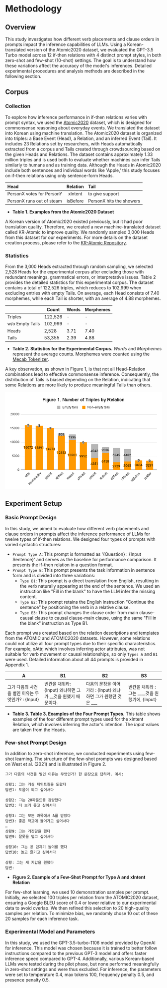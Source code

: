 # Methodology

## Overview
This study investigates how different verb placements and clause orders in prompts impact the inference capabilities of LLMs. Using a Korean-translated version of the Atomic2020 dataset, we evaluated the GPT-3.5 Turbo model across 12 if-then relations with 4 distinct prompt styles, in both zero-shot and few-shot (10-shot) settings. The goal is to understand how these variations affect the accuracy of the model's inferences. Detailed experimental procedures and analysis methods are described in the following section.

## Corpus
### Collection
To explore how inference performance in if-then relations varies with prompt syntax, we used the [Atomic2020](https://github.com/allenai/comet-atomic-2020) dataset, which is designed for commonsense reasoning about everyday events. We translated the dataset into Korean using machine translation. The Atomic2020 dataset is organized into triples: a Base Event (Head), a Relation, and an inferred Event (Tail). It includes 23 Relations set by researchers, with Heads automatically extracted from a corpus and Tails created through crowdsourcing based on the given Heads and Relations. The dataset contains approximately 1.33 million triples and is used both to evaluate whether machines can infer Tails similarly to humans and as training data. Although the Heads in Atomic2020 include both sentences and individual words like 'Apple,' this study focuses on if-then relations using only sentence-form Heads.

|Head|Relation|Tail|
|:---|:---:|:---|
|PersonX votes for PersonY|xIntent|to give support|
|PersonX runs out of steam|isBefore|PersonX hits the showers|
+ **Table 1. Examples from the Atomic2020 Dataset**

A Korean version of Atomic2020 existed previously, but it had poor translation quality. Therefore, we created a new machine-translated dataset called KR-Atomic to improve quality. We randomly sampled 3,000 Heads from this dataset for our experiments. For more details on the dataset creation process, please refer to the [KR-Atomic Repository](https://github.com/koreankiwi99/KR-Atomic).

### Statistics
From the 3,000 Heads extracted through random sampling, we selected 2,528 Heads for the experimental corpus after excluding those with redundant meanings, grammatical errors, or interpretative issues. Table 2 provides the detailed statistics for this experimental corpus. The dataset contains a total of 122,526 triples, which reduces to 102,999 when excluding entries with empty Tails. On average, each Head consists of 7.40 morphemes, while each Tail is shorter, with an average of 4.88 morphemes.

||Count|Words|Morphemes|
|--|-----|-----|---------|
|Triples|122,526|-|-|
|w/o Empty Tails|102,999|-|-|
|Heads|2,528|3.71|7.40|
|Tails|53,355|2.39|4.88|
+ **Table 2. Statistics for the Experimental Corpus.** *Words* and *Morphemes* represent the average counts. Morphemes were counted using the [Mecab Tokenizer](https://github.com/Pusnow/mecab-ko-msvc).

A key observation, as shown in Figure 1, is that not all Head-Relation combinations lead to effective commonsense inference. Consequently, the distribution of Tails is biased depending on the Relation, indicating that some Relations are more likely to produce meaningful Tails than others.

![Figure 01](figure01.png)

## Experiment Setup
### Basic Prompt Design
In this study, we aimed to evaluate how different verb placements and clause orders in prompts affect the inference performance of LLMs for twelve types of if-then relations. We designed four types of prompts with varied syntactic structures:

- `Prompt Type A`: This prompt is formatted as '{Question} : {Input Sentence}' and serves as the baseline for performance comparison. It presents the if-then relation in a question format.
- `Prompt Type B`: This prompt presents the task information in sentence form and is divided into three variations:
  - `Type B1`: This prompt is a direct translation from English, resulting in the verb naturally appearing at the end of the sentence. We used an instruction like "Fill in the blank" to have the LLM infer the missing content.
  - `Type B2`: This prompt retains the English instruction "Continue the sentence" by positioning the verb in a relative clause.
  - `Type B3`: This prompt changes the clause order from main clause-causal clause to causal clause-main clause, using the same "Fill in the blank" instruction as Type B1.

Each prompt was created based on the relation descriptions and templates from the ATOMIC and ATOMIC2020 datasets. However, some relations could not utilize all four prompt types due to their specific characteristics. For example, xAttr, which involves inferring actor attributes, was not suitable for verb movement or causal relationships, so only `Types A` and `B1` were used. Detailed information about all 44 prompts is provided in Appendix 1.

|A|B1|B2|B3|
|--|-----|-----|---------|
|그가 다음의 사건을 벌인 이유는 무엇인가? : {Input}|빈칸을 채워라: {Input} 왜냐하면 그가 __것을 원했기 때문이다.|다음의 문장을 이어가라 : {Input} 왜냐하면 그가 원했던 것은 ___ |빈칸을 채워라 : 그는 ____것을 원했기에, {Input}|

+ **Table 3. Table 3. Examples of the Four Prompt Types.** This table shows examples of the four different prompt types used for the xIntent Relation, which involves inferring the actor's intention. The *Input* values are taken from the Heads.

### Few-shot Prompt Design
In addition to zero-shot inference, we conducted experiments using few-shot learning. The structure of the few-shot prompts was designed based on West et al. (2021) and is illustrated in Figure 2.
```
그가 다음의 사건을 벌인 이유는 무엇인가? 한 문장으로 답하라. 예시:

상황1: 그는 거실 페인트칠을 도왔다
답변1: 도움이 되고 싶어서다

상황2: 그는 20파운드를 감량했다
답변2: 더 보기 좋고 싶어서다

상황3: 그는 모든 과목에서 A를 받았다
답변3: 좋은 학교에 들어가고 싶어서다
…
상황9: 그는 거짓말을 했다
답변9: 잘못을 덮고 싶어서다

상황10: 그는 공 던지기 놀이를 했다
답변10: 놀고 즐기고 싶어서다

상황: 그는 새 지갑을 원했다
답변:
```
+ **Figure 2. Example of a Few-Shot Prompt for Type A and xIntent Relation**

For few-shot learning, we used 10 demonstration samples per prompt. Initially, we selected 100 triples per relation from the ATOMIC2020 dataset, ensuring a Google BLEU score of 0.4 or lower relative to our experimental data to avoid overlap. We then refined this selection to 20 high-quality samples per relation. To minimize bias, we randomly chose 10 out of these 20 samples for each inference task.

### Experimental Model and Parameters
In this study, we used the GPT-3.5-turbo-1106 model provided by OpenAI for inference. This model was chosen because it is trained to better follow instructions compared to the previous GPT-3 model and offers faster inference speed compared to GPT-4. Additionally, various Korean-based LLMs were tested during the pilot phase, but none performed meaningfully in zero-shot settings and were thus excluded. For inference, the parameters were set to temperature 0.4, max tokens 100, frequency penalty 0.5, and presence penalty 0.5.

